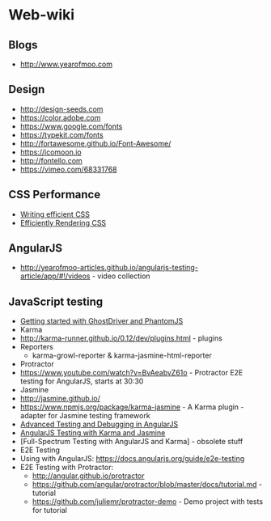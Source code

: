 Web-wiki
=========
Blogs
----
* http://www.yearofmoo.com
 
Design
----
* http://design-seeds.com
* https://color.adobe.com
* https://www.google.com/fonts
* https://typekit.com/fonts
* http://fortawesome.github.io/Font-Awesome/
* https://icomoon.io
* http://fontello.com
* https://vimeo.com/68331768

CSS Performance
----
* [Writing efficient CSS]
* [Efficiently Rendering CSS]

## AngularJS
* http://yearofmoo-articles.github.io/angularjs-testing-article/app/#!/videos - video collection

## JavaScript testing ##
* [Getting started with GhostDriver and PhantomJS]
* Karma
 * http://karma-runner.github.io/0.12/dev/plugins.html - plugins 
 * Reporters
   * karma-growl-reporter & karma-jasmine-html-reporter
* Protractor
 * https://www.youtube.com/watch?v=BvAeabvZ61o - Protractor E2E testing for AngularJS, starts at 30:30
* Jasmine
 * http://jasmine.github.io/ 
 * https://www.npmjs.org/package/karma-jasmine - A Karma plugin - adapter for Jasmine testing framework
 * [Advanced Testing and Debugging in AngularJS]
 * [AngularJS Testing with Karma and Jasmine]
 * [Full-Spectrum Testing with AngularJS and Karma] - obsolete stuff
* E2E Testing
 * Using with AngularJS: https://docs.angularjs.org/guide/e2e-testing 
 * E2E Testing with Protractor: 
   * http://angular.github.io/protractor
   * https://github.com/angular/protractor/blob/master/docs/tutorial.md - tutorial   
   * https://github.com/juliemr/protractor-demo - Demo project with tests for tutorial
   

[Getting started with GhostDriver and PhantomJS]:http://assertselenium.com/2013/03/25/getting-started-with-ghostdriver-phantomjs/
[JBehave]:http://jbehave.org/
[AngularJS Testing with Karma and Jasmine]:http://www.tuesdaydeveloper.com/2013/06/angularjs-testing-with-karma-and-jasmine/
[Advanced Testing and Debugging in AngularJS]:http://www.yearofmoo.com/2013/09/advanced-testing-and-debugging-in-angularjs.html
[Writing efficient CSS]:https://developer.mozilla.org/en-US/docs/Web/Guide/CSS/Writing_efficient_CSS
[Efficiently Rendering CSS]:http://css-tricks.com/efficiently-rendering-css/
